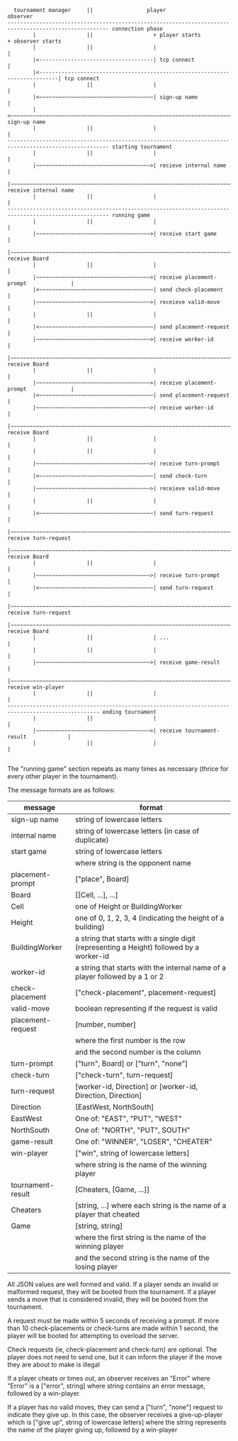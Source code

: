 ```
  tournament manager     ||                 player                                 observer
------------------------------------------------------------------------------------------------------ connection phase
        |                ||                   + player starts                         + observer starts
        |                ||                   |                                       |
        |<------------------------------------| tcp connect                           |
        |<----------------------------------------------------------------------------| tcp connect
        |                ||                   |                                       |
        |<~~~~~~~~~~~~~~~~~~~~~~~~~~~~~~~~~~~~| sign-up name                          |
        |<~~~~~~~~~~~~~~~~~~~~~~~~~~~~~~~~~~~~~~~~~~~~~~~~~~~~~~~~~~~~~~~~~~~~~~~~~~~~| sign-up name
        |                ||                   |                                       |
------------------------------------------------------------------------------------------------------ starting tournament
        |                ||                   |                                       |
        |~~~~~~~~~~~~~~~~~~~~~~~~~~~~~~~~~~~~>| recieve internal name                 |
        |~~~~~~~~~~~~~~~~~~~~~~~~~~~~~~~~~~~~~~~~~~~~~~~~~~~~~~~~~~~~~~~~~~~~~~~~~~~~>| receive internal name
        |                ||                   |                                       |
------------------------------------------------------------------------------------------------------ running game
        |                ||                   |                                       |
        |~~~~~~~~~~~~~~~~~~~~~~~~~~~~~~~~~~~~>| receive start game                    |
        |~~~~~~~~~~~~~~~~~~~~~~~~~~~~~~~~~~~~~~~~~~~~~~~~~~~~~~~~~~~~~~~~~~~~~~~~~~~~>| receive Board
        |                ||                   |                                       |
        |~~~~~~~~~~~~~~~~~~~~~~~~~~~~~~~~~~~~>| receive placement-prompt              |
        |<~~~~~~~~~~~~~~~~~~~~~~~~~~~~~~~~~~~~| send check-placement                  |
        |~~~~~~~~~~~~~~~~~~~~~~~~~~~~~~~~~~~~>| receieve valid-move                   |
        |                ||                   |                                       |
        |<~~~~~~~~~~~~~~~~~~~~~~~~~~~~~~~~~~~~| send placement-request                |
        |~~~~~~~~~~~~~~~~~~~~~~~~~~~~~~~~~~~~>| receive worker-id                     |
        |~~~~~~~~~~~~~~~~~~~~~~~~~~~~~~~~~~~~~~~~~~~~~~~~~~~~~~~~~~~~~~~~~~~~~~~~~~~~>| receive Board
        |                ||                   |                                       |
        |~~~~~~~~~~~~~~~~~~~~~~~~~~~~~~~~~~~~>| receive placement-prompt              |
        |<~~~~~~~~~~~~~~~~~~~~~~~~~~~~~~~~~~~~| send placement-request                |
        |~~~~~~~~~~~~~~~~~~~~~~~~~~~~~~~~~~~~>| receive worker-id                     |
        |~~~~~~~~~~~~~~~~~~~~~~~~~~~~~~~~~~~~~~~~~~~~~~~~~~~~~~~~~~~~~~~~~~~~~~~~~~~~>| receive Board
        |                ||                   |                                       |
        |                ||                   |                                       |
        |~~~~~~~~~~~~~~~~~~~~~~~~~~~~~~~~~~~~>| receive turn-prompt                   |
        |<~~~~~~~~~~~~~~~~~~~~~~~~~~~~~~~~~~~~| send check-turn                       |
        |~~~~~~~~~~~~~~~~~~~~~~~~~~~~~~~~~~~~>| receieve valid-move                   |
        |                ||                   |                                       |
        |<~~~~~~~~~~~~~~~~~~~~~~~~~~~~~~~~~~~~| send turn-request                     |
        |~~~~~~~~~~~~~~~~~~~~~~~~~~~~~~~~~~~~~~~~~~~~~~~~~~~~~~~~~~~~~~~~~~~~~~~~~~~~>| receive turn-request
        |~~~~~~~~~~~~~~~~~~~~~~~~~~~~~~~~~~~~~~~~~~~~~~~~~~~~~~~~~~~~~~~~~~~~~~~~~~~~>| receive Board
        |                ||                   |                                       |
        |~~~~~~~~~~~~~~~~~~~~~~~~~~~~~~~~~~~~>| receive turn-prompt                   |
        |<~~~~~~~~~~~~~~~~~~~~~~~~~~~~~~~~~~~~| send turn-request                     |
        |~~~~~~~~~~~~~~~~~~~~~~~~~~~~~~~~~~~~~~~~~~~~~~~~~~~~~~~~~~~~~~~~~~~~~~~~~~~~>| receive turn-request
        |~~~~~~~~~~~~~~~~~~~~~~~~~~~~~~~~~~~~~~~~~~~~~~~~~~~~~~~~~~~~~~~~~~~~~~~~~~~~>| receive Board
        |                ||                   | ...                                   |
        |                ||                   |                                       |
        |~~~~~~~~~~~~~~~~~~~~~~~~~~~~~~~~~~~~>| receive game-result                   |
        |~~~~~~~~~~~~~~~~~~~~~~~~~~~~~~~~~~~~~~~~~~~~~~~~~~~~~~~~~~~~~~~~~~~~~~~~~~~~>| receive win-player
        |                ||                   |                                       |
--------------------------------------------------------------------------------------------------- ending tournament
        |                ||                   |                                       |
        |~~~~~~~~~~~~~~~~~~~~~~~~~~~~~~~~~~~~>| receive tournament-result             |
        |                ||                   |                                       |
        
```
The "running game" section repeats as many times as necessary (thrice for every other player in the tournament).

The message formats are as follows:

|  message                   | format                             |
| -------------------------- | ---------------------------------- |
| sign-up name               | string of lowercase letters        |
| internal name              | string of lowercase letters (in case of duplicate) |
| start game                 | string of lowercase letters        |
|                            | where string is the opponent name  |
| placement-prompt           | ["place", Board]                   |
| Board                      | [[Cell, ...], ...]                 |
| Cell                       | one of Height or BuildingWorker    |
| Height                     | one of 0, 1, 2, 3, 4 (indicating the height of a building) |
| BuildingWorker             | a string that starts with a single digit (representing a Height) followed by a worker-id |
| worker-id                  | a string that starts with the internal name of a player followed by a 1 or 2 |
| check-placement            | ["check-placement", placement-request] |
| valid-move                 | boolean representing if the request is valid |
| placement-request          | [number, number]                   |
|                            | where the first number is the row  |
|                            | and the second number is the column|
| turn-prompt                | ["turn", Board] or ["turn", "none"] |
| check-turn                 | ["check-turn", turn-request]       |
| turn-request               | [worker-id, Direction] or [worker-id, Direction, Direction] |
| Direction                  | [EastWest, NorthSouth]             |
| EastWest                   | One of: "EAST", "PUT", "WEST"      |
| NorthSouth                 | One of: "NORTH", "PUT", SOUTH"     |
| game-result                | One of: "WINNER", "LOSER", "CHEATER" |
| win-player                 | ["win", string of lowercase letters] |
|                            | where string is the name of the winning player |
| tournament-result          | [Cheaters, [Game, ...]]            |
| Cheaters                   | [string, ...] where each string is the name of a player that cheated|
| Game                       | [string, string]                   |
|                            | where the first string is the name of the winning player |
|                            | and the second string is the name of the losing player |

All JSON values are well formed and valid. 
If a player sends an invalid or malformed request, they will be booted from the tournament.
If a player sends a move that is considered invalid, they will be booted from the tournament.

A request must be made within 5 seconds of receiving a prompt.
If more than 10 check-placements or check-turns are made within 1 second, the player will be booted
for attempting to overload the server.

Check requests (ie, check-placement and check-turn) are optional. The player does not need to send one, 
but it can inform the player if the move they are about to make is illegal

If a player cheats or times out, an observer receives an "Error" where "Error" is a ["error", string] where string 
contains an error message, followed by a win-player.

If a player has no valid moves, they can send a ["turn", "none"] request to indicate they give up.
In this case, the observer receives a give-up-player which is ["give up", string of lowercase letters] where
the string represents the name of the player giving up, followed by a win-player